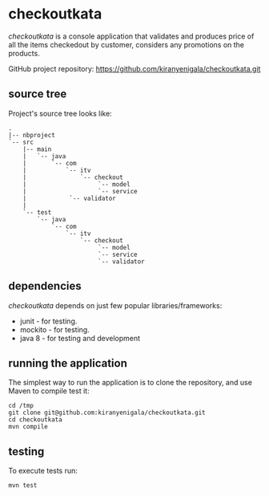 checkoutkata
===========

*checkoutkata* is a console application that validates and produces price of all the items checkedout by customer, considers any promotions on the products.

GitHub project repository: https://github.com/kiranyenigala/checkoutkata.git

source tree
-----------

Project's source tree looks like:

    .
    |-- nbproject
    `-- src
        |-- main
        |   `-- java
        |       `-- com
        |           `-- itv
        |               `-- checkout
        |                    `-- model
        |                    `-- service
		|		     `-- validator
        |
        `-- test
            `-- java
                `-- com
                    `-- itv
                        `-- checkout
                             `-- model
                             `-- service
							 `-- validator

dependencies
------------

*checkoutkata* depends on just few popular libraries/frameworks:

- junit - for testing.
- mockito - for testing.
- java 8 - for testing and development

running the application
-----------------------

The simplest way to run the application is to clone the repository, and use Maven to compile test it:

    cd /tmp
    git clone git@github.com:kiranyenigala/checkoutkata.git
    cd checkoutkata
    mvn compile

testing
-------

To execute tests run:

`mvn test`
